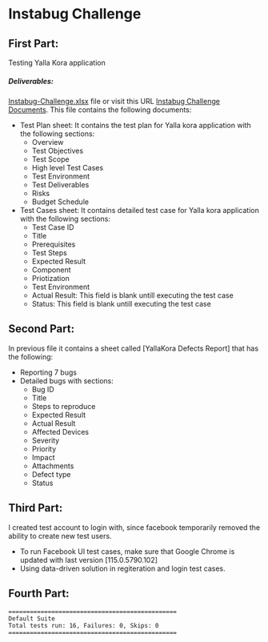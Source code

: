 # Instabug Challenge

## First Part:
Testing Yalla Kora application
##### Deliverables:
[Instabug-Challenge.xlsx](Instabug-Challenge.xlsx) file or visit this URL [Instabug Challenge Documents](https://docs.google.com/spreadsheets/d/1gQblACTu6xv4WRJfd8lmyVmeO565SKkSTP15lHZghSI/edit?usp=sharing). This file contains the following documents:
* Test Plan sheet: It contains the test plan for Yalla kora application with the following sections:
   * Overview
   * Test Objectives
   * Test Scope
   * High level Test Cases
   * Test Environment
   * Test Deliverables
   * Risks
   * Budget	Schedule
* Test Cases sheet: It contains detailed test case for Yalla kora application with the following sections:
   * Test Case ID
   * Title
   * Prerequisites
   * Test Steps
   * Expected Result
   * Component
   * Priotization
   * Test Environment
   * Actual Result: This field is blank untill executing the test case
   * Status: This field is blank untill executing the test case

## Second Part:
In previous file it contains a sheet called [YallaKora Defects Report] that has the following:
* Reporting 7 bugs
* Detailed bugs with sections:
   * Bug ID
   * Title
   * Steps to reproduce
   * Expected Result
   * Actual Result
   * Affected Devices
   * Severity
   * Priority
   * Impact
   * Attachments
   * Defect type
   * Status


## Third Part:
I created test account to login with, since facebook temporarily removed the ability to create new test users.
* To run Facebook UI test cases, make sure that Google Chrome is updated with last version [115.0.5790.102]
* Using data-driven solution in regiteration and login test cases.




## Fourth Part:


```
===============================================
Default Suite
Total tests run: 16, Failures: 0, Skips: 0
===============================================
```
